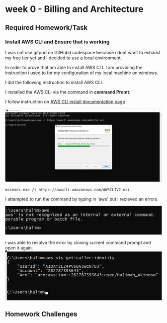 # week 0 - Billing and Architecture

## Required Homework/Task

### Install AWS CLI and Ensure that is working
 I was not use gitpod on GitHubd codespace because i dont want to exhaust
my free tier yet and i decided to use a local environment.

In order to prove that am able to install AWS CLI.
I am providing the instruction i used to for my configuration of my local machine on windows.

I did the following instruction to install AWS CLI.

I installed the AWS CLI via the command in **command Promt**:

I follow instruction on [AWS CLI install documentation page](https://docs.aws.amazon.com/cli/latest/userguide/getting-started-install.html)

![Installing AWS CLI](assets/installing_window_cLI.png)

```
msiexec.exe /i https://awscli.amazonaws.com/AWSCLIV2.msi
```


I attempted to run the command by typing in 'aws'  but i recieved an errors.

![error message](assets/error_recieved.png)

i was able to resolve the error by closing current command prompt and open it again.
![Proof of working CLI](assets/Proof_of_install_aws_cli.png)

## Homework Challenges
